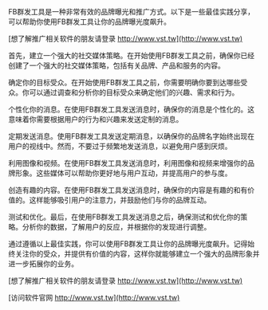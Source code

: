FB群发工具是一种非常有效的品牌曝光和推广方式。以下是一些最佳实践分享，可以帮助你使用FB群发工具让你的品牌曝光度飙升。

[想了解推广相关软件的朋友请登录 http://www.vst.tw](http://www.vst.tw)

首先，建立一个强大的社交媒体策略。在开始使用FB群发工具之前，确保你已经创建了一个强大的社交媒体策略，包括有关品牌、产品和服务的内容。

确定你的目标受众。在开始使用FB群发工具之前，你需要明确你要到达哪些受众。你可以通过调查和分析你的目标受众来确定他们的兴趣、需求和行为。

个性化你的消息。在使用FB群发工具发送消息时，确保你的消息是个性化的。这意味着你需要根据用户的行为和兴趣来发送定制的消息。

定期发送消息。使用FB群发工具发送定期消息，以确保你的品牌名字始终出现在用户的视线中。然而，不要过于频繁地发送消息，以避免用户感到厌烦。

利用图像和视频。在使用FB群发工具发送消息时，利用图像和视频来增强你的品牌形象。这些媒体可以帮助你更好地与用户互动，并提高用户的参与度。

创造有趣的内容。在使用FB群发工具发送消息时，确保你的内容是有趣的和有价值的。这样能够吸引用户的注意力，并鼓励他们与你的品牌互动。

测试和优化。最后，在使用FB群发工具发送消息之后，确保测试和优化你的策略。分析你的数据，了解用户的反应，并根据你的发现进行调整。

通过遵循以上最佳实践，你可以使用FB群发工具让你的品牌曝光度飙升。记得始终关注你的受众，并提供有价值的内容，这样你就能够建立一个强大的品牌形象并进一步拓展你的业务。

[想了解推广相关软件的朋友请登录 http://www.vst.tw](http://www.vst.tw)


[访问软件官网 http://www.vst.tw](http://www.vst.tw)
